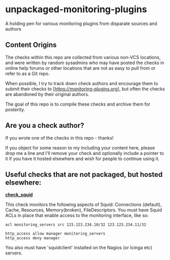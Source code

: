 # unpackaged-monitoring-plugins
A holding pen for various monitoring plugins from disparate sources and authors

## Content Origins
The checks within this repo are collected from various non-VCS locations, and were written by random sysadmins who may have posted the checks in online help forums or other locations that are not as easy to pull from or refer to as a Git repo.

When possible, I try to track down check authors and encourage them to submit their checks to [https://monitoring-plugins.org], but often the checks are abandoned by their original authors.  

The goal of this repo is to compile these checks and archive them for posterity.

## Are you a check author?
If you wrote one of the checks in this repo - thanks!  

If you object for some reason to my including your content here, please drop me a line and I'll remove your check and optionally include a pointer to it if you have it hosted elsewhere and wish for people to continue using it. 


## Useful checks that are not packaged, but hosted elsewhere:
**[check_squid](https://git.dinotools.org/monitoring/check_squid)**

This check monitors the following aspects of Squid: Connections (default), Cache, Resources, Memory(broken), FileDescriptors.
You must have Squid ACLs in place that enable access to the monitoring interface, like so:
```
acl monitoring_servers src 123.123.234.10/32 123.123.234.11/32

http_access allow manager monitoring_servers
http_access deny manager
```
You also must have 'squidclient' installed on the Nagios (or Icinga etc) servers.
